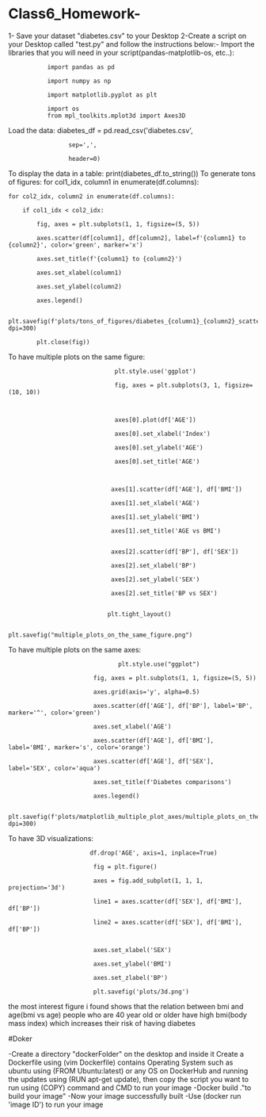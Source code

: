 # Class6_Homework-

1- Save your dataset "diabetes.csv" to your Desktop
2-Create a script on your Desktop called "test.py" and follow the instructions below:-
Import the libraries that you will need in your script(pandas-matplotlib-os, etc..):
               
               import pandas as pd

               import numpy as np

               import matplotlib.pyplot as plt

               import os
               from mpl_toolkits.mplot3d import Axes3D
Load the data:
           diabetes_df = pd.read_csv('diabetes.csv',

                     sep=',',

                     header=0)
To display the data in a table:
                                print(diabetes_df.to_string())
To generate tons of figures:
                        for col1_idx, column1 in enumerate(df.columns):

    for col2_idx, column2 in enumerate(df.columns):

        if col1_idx < col2_idx:

            fig, axes = plt.subplots(1, 1, figsize=(5, 5))

            axes.scatter(df[column1], df[column2], label=f'{column1} to {column2}', color='green', marker='x')

            axes.set_title(f'{column1} to {column2}')

            axes.set_xlabel(column1)

            axes.set_ylabel(column2)

            axes.legend()

            plt.savefig(f'plots/tons_of_figures/diabetes_{column1}_{column2}_scatter.png', dpi=300)

            plt.close(fig))
   
   To have multiple plots on the same figure:
                                                

                                  plt.style.use('ggplot')

                                  fig, axes = plt.subplots(3, 1, figsize=(10, 10))



                                  axes[0].plot(df['AGE'])

                                  axes[0].set_xlabel('Index')

                                  axes[0].set_ylabel('AGE')

                                  axes[0].set_title('AGE')



                                 axes[1].scatter(df['AGE'], df['BMI'])

                                 axes[1].set_xlabel('AGE')

                                 axes[1].set_ylabel('BMI')

                                 axes[1].set_title('AGE vs BMI')


                                 axes[2].scatter(df['BP'], df['SEX'])

                                 axes[2].set_xlabel('BP')

                                 axes[2].set_ylabel('SEX')

                                 axes[2].set_title('BP vs SEX')


                                plt.tight_layout()

                                plt.savefig("multiple_plots_on_the_same_figure.png")
                                
                                
To have multiple plots on the same axes:

                                   plt.style.use("ggplot")

                            fig, axes = plt.subplots(1, 1, figsize=(5, 5))

                            axes.grid(axis='y', alpha=0.5)

                            axes.scatter(df['AGE'], df['BP'], label='BP', marker='^', color='green')

                            axes.set_xlabel('AGE')

                            axes.scatter(df['AGE'], df['BMI'], label='BMI', marker='s', color='orange')

                            axes.scatter(df['AGE'], df['SEX'], label='SEX', color='aqua')

                            axes.set_title(f'Diabetes comparisons')

                            axes.legend()

                            plt.savefig(f'plots/matplotlib_multiple_plot_axes/multiple_plots_on_the_same_axes.png', dpi=300)

                    
To have 3D  visualizations:
                           
                           df.drop('AGE', axis=1, inplace=True)

                            fig = plt.figure()

                            axes = fig.add_subplot(1, 1, 1, projection='3d')

                            line1 = axes.scatter(df['SEX'], df['BMI'], df['BP'])

                            line2 = axes.scatter(df['SEX'], df['BMI'], df['BP'])


                            axes.set_xlabel('SEX')

                            axes.set_ylabel('BMI')

                            axes.set_zlabel('BP')

                            plt.savefig('plots/3d.png')
                            
                            
the most interest figure i found shows  that the relation between bmi and age(bmi vs age) 
people who are  40 year old or older have high bmi(body mass index) which increases their risk of having diabetes



#Doker

-Create a directory "dockerFolder" on the desktop and inside it Create a Dockerfile using (vim Dockerfile) contains Operating System such as ubuntu using (FROM Ubuntu:latest) or any OS on DockerHub and running the updates using (RUN apt-get update), then copy the script you want to run using (COPY) command and CMD to run your image
-Docker build ."to build your image"
-Now your image successfully built
-Use (docker run 'image ID') to run your image






































